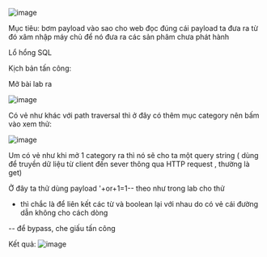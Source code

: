![image](https://github.com/user-attachments/assets/d2532f95-9833-4c51-89d7-5a8f99ecd9b3)

Mục tiêu: bơm payload vào sao cho web đọc đúng cái payload ta đưa ra từ đó xâm nhập máy chủ để nó đưa ra các sản phâm chưa phát hành

Lổ hổng SQL 

Kịch bản tấn công:

Mở bài lab ra 

![image](https://github.com/user-attachments/assets/ffe9e739-05de-4359-b213-d67c6b25ee8e)

Có vẻ như khác với path traversal thì ở đây có thêm mục category nên bấm vào xem thử:

![image](https://github.com/user-attachments/assets/3703a7a0-38cc-4668-a784-16997c416f8a)

Um có vẻ như khi mở 1 category ra thì nó sẽ cho ta một query string ( dùng để truyền dữ liệu từ client đến sever thông qua HTTP request , thường là get)

Ở đây ta thử dùng payload '+or+1=1-- theo như trong lab cho thử 

+ thì chắc là để liên kết các từ và boolean lại với nhau do có vẻ cái đường dẫn không cho cách dòng

-- để bypass, che giấu tấn công 

Kết quả: 
![image](https://github.com/user-attachments/assets/ba36516e-72cc-4e7a-8140-f3a3e4b05b1d)

